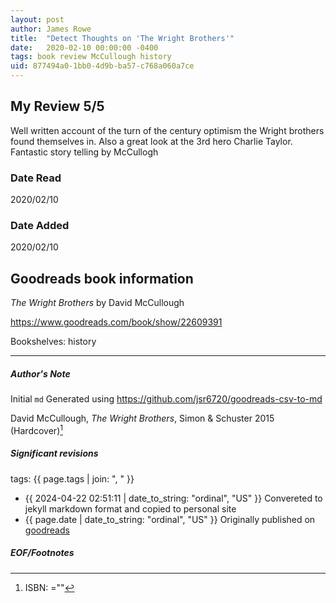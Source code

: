 ```yaml
---
layout: post
author: James Rowe
title:  "Detect Thoughts on 'The Wright Brothers'"
date:   2020-02-10 00:00:00 -0400
tags: book review McCullough history
uid: 877494a0-1bb0-4d9b-ba57-c768a060a7ce
---
```


<!-- highly dependent on how you personally use jekyll templates, and how you want this to show up -->
<!-- escape any jekyll keys with double brackets -->

## My Review 5/5

Well written account of the turn of the century optimism the Wright brothers found themselves in. Also a great look at the 3rd hero Charlie Taylor. Fantastic story telling by McCullogh

### Date Read
2020/02/10

### Date Added
2020/02/10

## Goodreads book information

*The Wright Brothers* by David McCullough

https://www.goodreads.com/book/show/22609391

Bookshelves: history

---

##### Author's Note

Initial `md` Generated using https://github.com/jsr6720/goodreads-csv-to-md

David McCullough, *The Wright Brothers*,  Simon & Schuster 2015 (Hardcover)[^1]

##### Significant revisions

tags: {{ page.tags | join: ", " }} <!-- todo move this somewhere -->

- {{ 2024-04-22 02:51:11 | date_to_string: "ordinal", "US" }} Convereted to jekyll markdown format and copied to personal site
- {{ page.date | date_to_string: "ordinal", "US" }} Originally published on [goodreads](https://www.goodreads.com)

##### EOF/Footnotes

[^1]: ISBN: =""